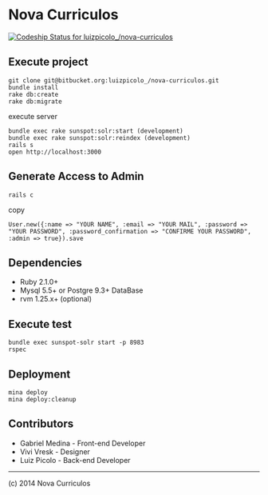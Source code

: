 # Nova Curriculos

[ ![Codeship Status for luizpicolo_/nova-curriculos](https://www.codeship.io/projects/45fcd340-0090-0132-fb71-6a55843d78ca/status)](https://www.codeship.io/projects/30001)

## Execute project

    git clone git@bitbucket.org:luizpicolo_/nova-curriculos.git
    bundle install
    rake db:create
    rake db:migrate
    
execute server

    bundle exec rake sunspot:solr:start (development)
    bundle exec rake sunspot:solr:reindex (development)
    rails s
    open http://localhost:3000
    
## Generate Access to Admin

    rails c

copy 

    User.new({:name => "YOUR NAME", :email => "YOUR MAIL", :password => "YOUR PASSWORD", :password_confirmation => "CONFIRME YOUR PASSWORD", :admin => true}).save


## Dependencies

- Ruby 2.1.0+
- Mysql 5.5+ or Postgre 9.3+ DataBase
- rvm 1.25.x+ (optional)


## Execute test

    bundle exec sunspot-solr start -p 8983
    rspec

## Deployment

    mina deploy
    mina deploy:cleanup

## Contributors

- Gabriel Medina - Front-end Developer
- Vivi Vresk - Designer
- Luiz Picolo - Back-end Developer

---

(c) 2014 Nova Curriculos
